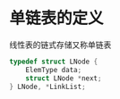 # 单链表的定义

线性表的链式存储又称单链表

```c
typedef struct LNode {
    ElemType data;
    struct LNode *next;
} LNode, *LinkList;
```
